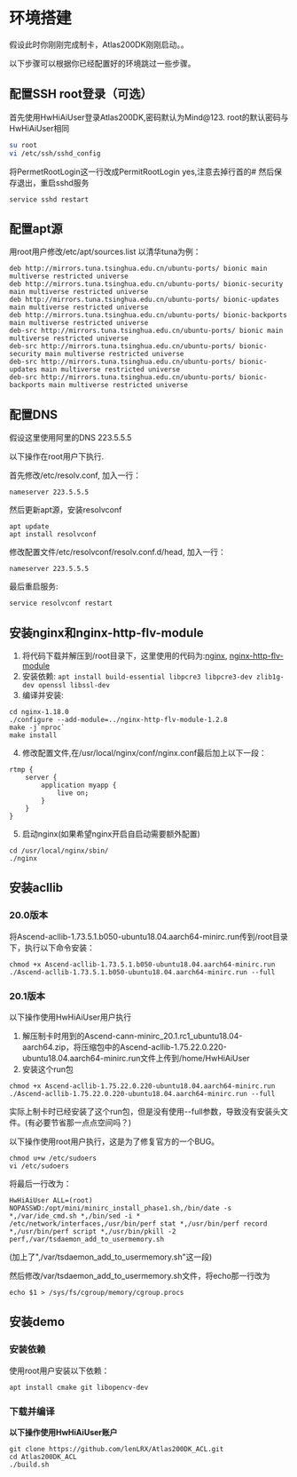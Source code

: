 # 环境搭建
假设此时你刚刚完成制卡，Atlas200DK刚刚启动。。

以下步骤可以根据你已经配置好的环境跳过一些步骤。
## 配置SSH root登录（可选）
首先使用HwHiAiUser登录Atlas200DK,密码默认为Mind@123. root的默认密码与HwHiAiUser相同
```bash
su root
vi /etc/ssh/sshd_config
```
将PermetRootLogin这一行改成PermitRootLogin yes,注意去掉行首的#
然后保存退出，重启sshd服务
```
service sshd restart
```
## 配置apt源
用root用户修改/etc/apt/sources.list
以清华tuna为例：
```
deb http://mirrors.tuna.tsinghua.edu.cn/ubuntu-ports/ bionic main multiverse restricted universe
deb http://mirrors.tuna.tsinghua.edu.cn/ubuntu-ports/ bionic-security main multiverse restricted universe
deb http://mirrors.tuna.tsinghua.edu.cn/ubuntu-ports/ bionic-updates main multiverse restricted universe
deb http://mirrors.tuna.tsinghua.edu.cn/ubuntu-ports/ bionic-backports main multiverse restricted universe
deb-src http://mirrors.tuna.tsinghua.edu.cn/ubuntu-ports/ bionic main multiverse restricted universe
deb-src http://mirrors.tuna.tsinghua.edu.cn/ubuntu-ports/ bionic-security main multiverse restricted universe
deb-src http://mirrors.tuna.tsinghua.edu.cn/ubuntu-ports/ bionic-updates main multiverse restricted universe
deb-src http://mirrors.tuna.tsinghua.edu.cn/ubuntu-ports/ bionic-backports main multiverse restricted universe
```
## 配置DNS
假设这里使用阿里的DNS 223.5.5.5

以下操作在root用户下执行.

首先修改/etc/resolv.conf, 加入一行：
```
nameserver 223.5.5.5
```
然后更新apt源，安装resolvconf
```
apt update
apt install resolvconf
```
修改配置文件/etc/resolvconf/resolv.conf.d/head, 加入一行：
```
nameserver 223.5.5.5
```
最后重启服务:
```
service resolvconf restart
```

## 安装nginx和nginx-http-flv-module
1. 将代码下载并解压到/root目录下，这里使用的代码为:[nginx](https://nginx.org/download/nginx-1.18.0.tar.gz), [nginx-http-flv-module](https://github.com/winshining/nginx-http-flv-module/archive/v1.2.8.tar.gz)
2. 安装依赖: ```apt install build-essential libpcre3 libpcre3-dev zlib1g-dev openssl libssl-dev ```
3. 编译并安装:
```
cd nginx-1.18.0
./configure --add-module=../nginx-http-flv-module-1.2.8 
make -j`nproc`
make install
```
4. 修改配置文件,在/usr/local/nginx/conf/nginx.conf最后加上以下一段：
```
rtmp {
    server {
        application myapp {
            live on;
        }
    }
}
```
5. 启动nginx(如果希望nginx开启自启动需要额外配置)
```
cd /usr/local/nginx/sbin/
./nginx
```

## 安装acllib
### 20.0版本
将Ascend-acllib-1.73.5.1.b050-ubuntu18.04.aarch64-minirc.run传到/root目录下，执行以下命令安装：
```
chmod +x Ascend-acllib-1.73.5.1.b050-ubuntu18.04.aarch64-minirc.run
./Ascend-acllib-1.73.5.1.b050-ubuntu18.04.aarch64-minirc.run --full
```
### 20.1版本
以下操作使用HwHiAiUser用户执行
1. 解压制卡时用到的Ascend-cann-minirc_20.1.rc1_ubuntu18.04-aarch64.zip，将压缩包中的Ascend-acllib-1.75.22.0.220-ubuntu18.04.aarch64-minirc.run文件上传到/home/HwHiAiUser
2. 安装这个run包
```
chmod +x Ascend-acllib-1.75.22.0.220-ubuntu18.04.aarch64-minirc.run
./Ascend-acllib-1.75.22.0.220-ubuntu18.04.aarch64-minirc.run --full
```
实际上制卡时已经安装了这个run包，但是没有使用--full参数，导致没有安装头文件。(有必要节省那一点点空间吗？)

以下操作使用root用户执行，这是为了修复官方的一个BUG。
```
chmod u+w /etc/sudoers
vi /etc/sudoers
```
将最后一行改为：
```
HwHiAiUser ALL=(root) NOPASSWD:/opt/mini/minirc_install_phase1.sh,/bin/date -s *,/var/ide_cmd.sh *,/bin/sed -i * /etc/network/interfaces,/usr/bin/perf stat *,/usr/bin/perf record *,/usr/bin/perf script *,/usr/bin/pkill -2 perf,/var/tsdaemon_add_to_usermemory.sh
```
(加上了",/var/tsdaemon_add_to_usermemory.sh"这一段)

然后修改/var/tsdaemon_add_to_usermemory.sh文件，将echo那一行改为
```
echo $1 > /sys/fs/cgroup/memory/cgroup.procs
```
## 安装demo
### 安装依赖
使用root用户安装以下依赖：
```
apt install cmake git libopencv-dev
```
### 下载并编译
<b>以下操作使用HwHiAiUser账户</b>
```
git clone https://github.com/lenLRX/Atlas200DK_ACL.git
cd Atlas200DK_ACL
./build.sh
```